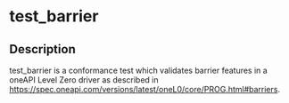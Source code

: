 # test_barrier

## Description
test_barrier is a conformance test which validates barrier features in a oneAPI Level Zero driver as described in https://spec.oneapi.com/versions/latest/oneL0/core/PROG.html#barriers. 
